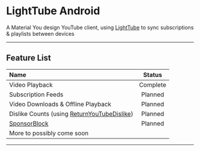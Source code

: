 # LightTube Android

A Material You design YouTube client, using [LightTube][1] to sync subscriptions & playlists between
devices

---

## Feature List

| Name                                             |  Status  |
|:-------------------------------------------------|:--------:|
| Video Playback                                   | Complete |
| Subscription Feeds                               | Planned  |
| Video Downloads & Offline Playback               | Planned  |
| Dislike Counts (using [ReturnYouTubeDislike][2]) | Planned  |
| [SponsorBlock][3]                                | Planned  |
| More to possibly come soon                       |          |

---

[1]: https://github.com/kuylar/lighttube

[2]: https://returnyoutubedislike.com/

[3]: https://sponsor.ajay.app/